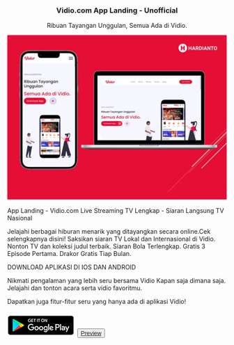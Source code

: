<h3 align="center">Vidio.com App Landing - Unofficial</h3>
<p align="center">Ribuan Tayangan Unggulan, Semua Ada di Vidio.</p>
<img src="https://github.com/hardihardi/vidio.com/blob/master/assets/img/vidio.com.jpg" />
<p>App Landing - Vidio.com Live Streaming TV Lengkap - Siaran Langsung TV Nasional</p>
<p>Jelajahi berbagai hiburan menarik yang ditayangkan secara online.Cek selengkapnya disini! Saksikan siaran TV Lokal dan Internasional di Vidio. Nonton TV dan koleksi judul terbaik. Siaran Bola Terlengkap. Gratis 3 Episode Pertama. Drakor Gratis Tiap Bulan.</p>
<p>DOWNLOAD APLIKASI DI IOS DAN ANDROID</p>
<p>Nikmati pengalaman yang lebih seru bersama Vidio Kapan saja dimana saja. Jelajahi dan tonton acara serta vidio favoritmu.</p>
<p>Dapatkan juga fitur-fitur seru yang hanya ada di aplikasi Vidio!</p>
<h3 href="https://app.vidio.com/entrypoint-burgermenu"><img src="https://github.com/hardihardi/vidio.com/blob/master/assets/img/play%20store.png" />
<img src="" />
<button type="button" class="btn btn-danger"><a href="https://vidiocom.netlify.app/">Preview</a></button>
